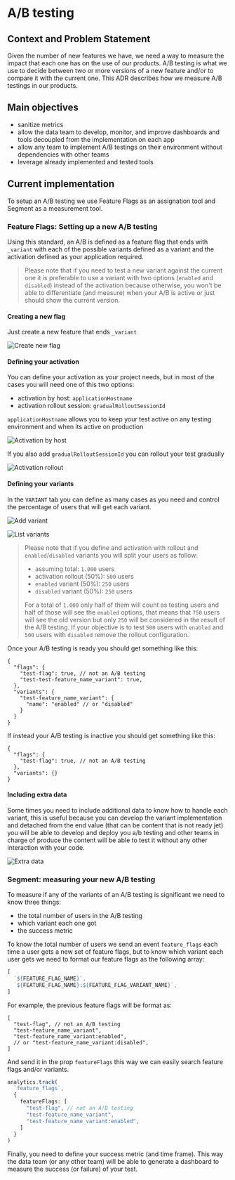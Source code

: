 # A/B testing

## Context and Problem Statement

Given the number of new features we have, we need a way to measure the impact that each one has on the use of our products. A/B testing is what we use to decide between two or more versions of a new feature and/or to compare it with the current one. This ADR describes how we measure A/B testings in our products.

## Main objectives

- sanitize metrics
- allow the data team to develop, monitor, and improve dashboards and tools decoupled from the implementation on each app
- allow any team to implement A/B testings on their environment without dependencies with other teams
- leverage already implemented and tested tools
## Current implementation

To setup an A/B testing we use Feature Flags as an assignation tool and Segment as a measurement tool.

### Feature Flags: Setting up a new A/B testing

Using this standard, an A/B is defined as a feature flag that ends with `_variant` with each of the possible variants defined as a variant and the activation defined as your application required.

> Please note that if you need to test a new variant against the current one it is preferable to use a variant with two options (`enabled` and `disabled`) instead of the activation because otherwise, you won't be able to differentiate (and measure) when your A/B is active or just should show the current version.

#### Creating a new flag

Just create a new feature that ends `_variant`

![Create new flag](./resources/ADR-73/001-create-new-feature.png)

#### Defining your activation

You can define your activation as your project needs, but in most of the cases you will need one of this two options:

- activation by host: `applicationHostname`
- activation rollout session: `gradualRolloutSessionId`

`applicationHostname` allows you to keep your test active on any testing environment and when its active on production

![Activation by host](./resources/ADR-73/002-activation-by-host.png)

If you also add `gradualRolloutSessionId` you can rollout your test gradually

![Activation rollout](./resources/ADR-73/003-activation-rollout.png)

#### Defining your variants

In the `VARIANT` tab you can define as many cases as you need and control the percentage of users that will get each variant.

![Add variant](./resources/ADR-73/004-add-variant.png)

![List variants](./resources/ADR-73/005-varian-list.png)

> Please note that if you define and activation with rollout and `enabled`/`disabled` variants you will split your users as follow:
>
> - assuming total: `1.000` users
> - activation rollout (50%): `500` users
> - `enabled` variant (50%): `250` users
> - `disabled` variant (50%): `250` users
>
> For a total of `1.000` only half of them will count as testing users and half of those will see the `enabled` options, that means that `750` users will see the old version but only `250` will be considered in the result of the A/B testing.
> If your objective is to test `500` users with `enabled` and `500` users with `disabled` remove the rollout configuration.

Once your A/B testing is ready you should get something like this:

```json5
{
  "flags": {
    "test-flag": true, // not an A/B testing
    "test-test-feature_name_variant": true,
  },
  "variants": {
    "test-feature_name_variant": {
      "name": "enabled" // or "disabled"
    }
  }
}
```

If instead your A/B testing is inactive you should get something like this:

```json5
{
  "flags": {
    "test-flag": true, // not an A/B testing
  },
  "variants": {}
}
```

#### Including extra data

Some times you need to include additional data to know how to handle each variant, this is useful because you can develop the variant implementation and detached from the end value (that can be content that is not ready jet) you will be able to develop and deploy you a/b testing and other teams in charge of produce the content will be able to test it without any other interaction with your code.

![Extra data](./resources/ADR-73/006-extra-data.png)

### Segment: measuring your new A/B testing

To measure if any of the variants of an A/B testing is significant we need to know three things:

- the total number of users in the A/B testing
- which variant each one got
- the success metric

To know the total number of users we send an event `feature_flags` each time a user gets a new set of feature flags, but to know which variant each user gets we need to format our feature flags as the following array:

```js
[
  `${FEATURE_FLAG_NAME}`,
  `${FEATURE_FLAG_NAME}:${FEATURE_FLAG_VARIANT_NAME}`,
]
```

For example, the previous feature flags will be format as:

```json5
[
  "test-flag", // not an A/B testing
  "test-feature_name_variant",
  "test-feature_name_variant:enabled",
  // or "test-feature_name_variant:disabled",
]
```

And send it in the prop `featureFlags` this way we can easily search feature flags and/or variants.

```ts
analytics.track(
  `feature_flags`,
  {
    featureFlags: [
      "test-flag", // not an A/B testing
      "test-feature_name_variant",
      "test-feature_name_variant:enabled",
    ]
  }
)
```

Finally, you need to define your success metric (and time frame). This way the data team (or any other team) will be able to generate a dashboard to measure the success (or failure) of your test.

